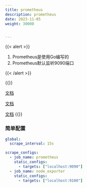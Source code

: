 ```yaml
---
title: prometheus
description: prometheus
date: 2023-11-05
weight: 30000


---
```

{{< alert >}}
1. Prometheus是使用Go编写的
2. Prometheus默认监听9090端口

{{< /alert >}}


{{<caution>}}
<!---->
[文档](https://opensource.actionsky.com/category/%e6%8a%80%e6%9c%af%e4%b8%93%e6%a0%8f/prometheus/)

[文档](https://www.prometheus.wang/quickstart/use-node-exporter.html)

[文档](https://prometheus.fuckcloudnative.io/di-san-zhang-prometheus/di-4-jie-cha-xun/basics)
{{</caution>}}

### 简单配置

```yaml
global:
  scrape_interval: 15s

scrape_configs:
  - job_name: prometheus
    static_configs:
      - targets: ["localhost:9090"]
  - job_name: node_exporter
    static_configs:
      - targets: ["localhost:9100"]

```




